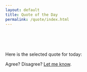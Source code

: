 ```yaml
---
layout: default
title: Quote of the Day
permalink: /quote/index.html
---
```



<br/>
<br/>
<br/>


Here is the selected quote for today:

<div class="bigquote">
  <div id="bigquotebox">
    <script>
    var quotebox = document.getElementById("bigquotebox");
    var quote = fetchQuote();
    var textnode = document.createElement("p");
    textnode.appendChild(document.createTextNode(quote.text));
    var authornode = document.createElement("p");
    authornode.appendChild(document.createTextNode(quote.author));
    authornode.setAttribute("style", "text-align: right;");
    quotebox.appendChild(textnode);
    quotebox.appendChild(authornode);
    </script>
  </div>
</div>


Agree? Disagree? [Let me know](/home/contact/).

